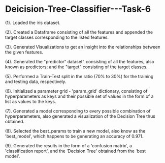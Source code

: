 # Deicision-Tree-Classifier---Task-6

(1). Loaded the iris dataset.

(2). Created a Dataframe consisting of all the features and appended the target classes corresponding to the listed features.

(3). Generated Visualizations to get an insight into the relationships between the given features.

(4). Generated the "predictor" dataset" consisting of all the features, also known as predictors; and the "target" consisting of the target classes.

(5). Performed a Train-Test split in the ratio (70% to 30%) for the training and testing data, respectively.

(6). Initialized a parameter grid - 'param_grid' dictionary, consisting of hyperparameters as keys and their possible set of values in the form of a list as values to the keys.

(7). Generated a model corresponding to every possible combination of hyperparameters, also generated a visualization of the Decision Tree thus obtained.

(8). Selected the best_params to train a new model, also know as the 'best_model', which happens to be generating an accuracy of 0.971.

(9). Generated the results in the form of a 'confusion matrix', a 'classification report', and the 'Decision Tree' obtained from the 'best model'.
